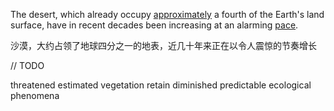 The desert, which already occupy [approximately] a fourth of the Earth's land surface, have in recent decades been increasing at an alarming [pace].

沙漠，大约占领了地球四分之一的地表，近几十年来正在以令人震惊的节奏增长

// TODO

[occupy]: 占领

[approximately]: 大约

[pace]: 步伐

threatened
estimated
vegetation
retain
diminished
predictable
ecological
phenomena